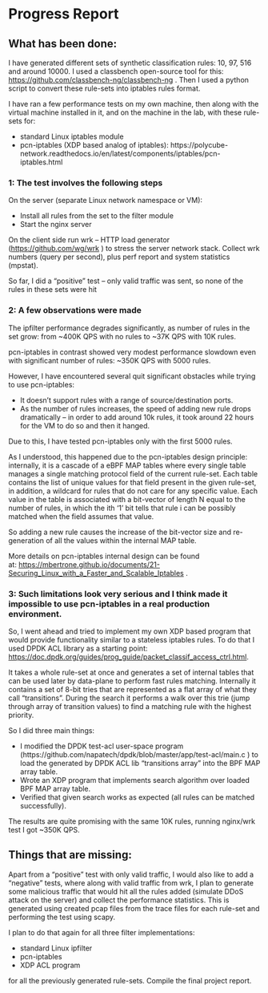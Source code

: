 # Progress Report

## What has been done:

I have generated different sets of synthetic classification rules: 10, 97, 516 and around 10000. I used a classbench open-source tool for this: https://github.com/classbench-ng/classbench-ng . Then I used a python script to convert these rule-sets into iptables rules format.

I have ran a few performance tests on my own machine, then along with the virtual machine installed in it, and on the machine in the lab, with these rule-sets for:
<ul><li>standard Linux iptables module</li><li>pcn-iptables (XDP based analog of iptables): https://polycube-network.readthedocs.io/en/latest/components/iptables/pcn-iptables.html</li></ul>

### 1: The test involves the following steps
    
On the server (separate Linux network namespace or VM):
<ul><li>Install all rules from the set to the filter module</li><li>Start the nginx server</li></ul>

On the client side run wrk – HTTP load generator (https://github.com/wg/wrk ) to stress the 		server network stack. Collect wrk numbers (query per second), plus perf report and system 		statistics (mpstat).

So far, I did a “positive” test – only valid traffic was sent, so none of the rules in these sets were hit
    
### 2: A few observations were made

The ipfilter performance degrades significantly, as number of rules in the set grow: from ~400K QPS with no rules to ~37K QPS with 10K rules.

pcn-iptables in contrast showed very modest performance slowdown even with significant number of rules: ~350K QPS with 5000 rules.

However, I have encountered  several quit significant obstacles while trying to use pcn-iptables:
<ul><li>It doesn’t support rules with a range of source/destination ports.</li><li>As the number of rules increases, the speed of adding new rule drops dramatically – in order to add around 10k rules, it took around 22 hours for the VM to do so and then it hanged.</li></ul>

Due to this, I have tested pcn-iptables only with the first 5000 rules.

As I understood, this happened due to the pcn-iptables design principle: internally, it is a cascade of a eBPF MAP tables where every single table manages a single matching protocol field of the current rule-set. Each table contains the list of unique values for that field present in the given rule-set, in addition, a wildcard for rules that do not care for any specific value. Each value in the table is associated with a bit-vector of length N equal to the number of rules, in which the ith ‘1’ bit tells that rule i can be possibly matched when the field assumes that value. 

So adding a new rule causes the increase of the bit-vector size and re-generation of all the values within the internal MAP table. 

More details on pcn-iptables internal design can be found at: https://mbertrone.github.io/documents/21-Securing_Linux_with_a_Faster_and_Scalable_Iptables .

### 3: Such limitations look very serious and I think made it impossible to use pcn-iptables in a real production environment.

So, I went ahead and tried to implement my own XDP based program that would provide functionality similar to a stateless iptables rules. To do that I used DPDK ACL library as a starting point: https://doc.dpdk.org/guides/prog_guide/packet_classif_access_ctrl.html. 

It takes a whole rule-set at once and generates a set of internal tables that can be used later by data-plane to perform fast rules matching. Internally it contains a set of 8-bit tries that are represented as a flat array of what they call “transitions”. During the search it performs a walk over this trie (jump through array of transition values) to find a matching rule with the highest priority.

So I did three main things:
<ul><li>I modified the DPDK test-acl user-space program (https://github.com/napatech/dpdk/blob/master/app/test-acl/main.c ) to load the generated by DPDK ACL lib “transitions array” into the BPF MAP array table.</li><li>Wrote an XDP program that implements search algorithm over loaded BPF MAP array table.</li><li>Verified that given search works as expected (all rules can be matched successfully).</li></ul>

The results  are quite promising with the same 10K rules, running nginx/wrk test I got ~350K QPS.

## Things that are missing:

Apart from a “positive” test with only valid traffic, I would also like to add a “negative” tests, where along with valid traffic from wrk, I plan to generate some malicious traffic that would hit all the rules added (simulate DDoS attack on the server) and collect the performance statistics. This is generated using created pcap files from the trace files for each rule-set and performing the test using scapy.

I plan to do that again for all three filter implementations:
<ul><li>standard Linux ipfilter</li><li>pcn-iptables</li><li>XDP ACL program</li></ul>

for all the previously generated rule-sets. Compile the final project report.
